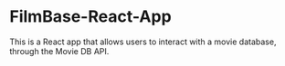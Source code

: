 # FilmBase-React-App
This is a React app that allows users to interact with a movie database, through the Movie DB API. 
